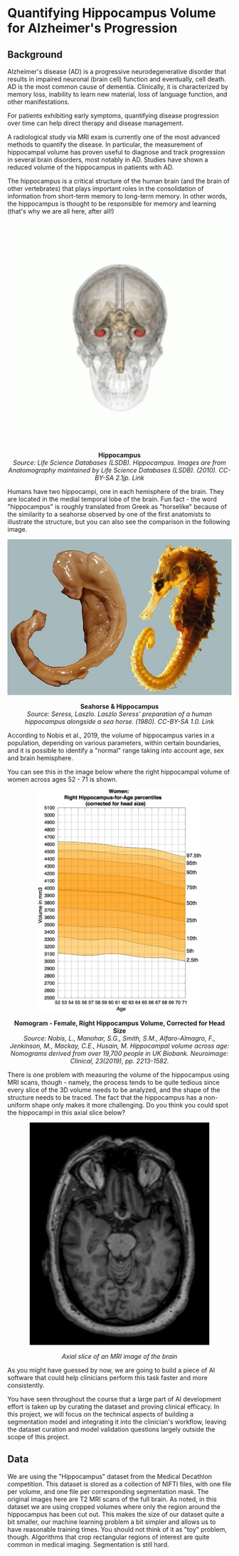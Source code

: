 # Quantifying Hippocampus Volume for Alzheimer's Progression
## Background
Alzheimer's disease (AD) is a progressive neurodegenerative disorder that results in impaired neuronal (brain cell) function and eventually, cell death. AD is the most common cause of dementia. Clinically, it is characterized by memory loss, inability to learn new material, loss of language function, and other manifestations.

For patients exhibiting early symptoms, quantifying disease progression over time can help direct therapy and disease management.

A radiological study via MRI exam is currently one of the most advanced methods to quantify the disease. In particular, the measurement of hippocampal volume has proven useful to diagnose and track progression in several brain disorders, most notably in AD. Studies have shown a reduced volume of the hippocampus in patients with AD.

The hippocampus is a critical structure of the human brain (and the brain of other vertebrates) that plays important roles in the consolidation of information from short-term memory to long-term memory. In other words, the hippocampus is thought to be responsible for memory and learning (that's why we are all here, after all!)

<div align="center">  
<img height="500px" src="https://raw.githubusercontent.com/verbeemen/Udacity-AI-for-Healthcare/main/Hippocampal_Volume_Quantification_in_Alzheimer_Progression/images/hippocampus-small.gif"/>
    
**Hippocampus**  
*Source: Life Science Databases (LSDB). Hippocampus. Images are from Anatomography maintained by Life Science Databases (LSDB). (2010). CC-BY-SA 2.1jp. Link*
</div>


Humans have two hippocampi, one in each hemisphere of the brain. They are located in the medial temporal lobe of the brain. Fun fact - the word "hippocampus" is roughly translated from Greek as "horselike" because of the similarity to a seahorse observed by one of the first anatomists to illustrate the structure, but you can also see the comparison in the following image.  

<div align="center">  
<img height="350px" src="https://raw.githubusercontent.com/verbeemen/Udacity-AI-for-Healthcare/main/Hippocampal_Volume_Quantification_in_Alzheimer_Progression/images/hippocampus-and-seahorse-cropped.jpg"/>  
    
**Seahorse & Hippocampus**  
*Source: Seress, Laszlo. Laszlo Seress' preparation of a human hippocampus alongside a sea horse. (1980). CC-BY-SA 1.0. Link*
</div>


According to Nobis et al., 2019, the volume of hippocampus varies in a population, depending on various parameters, within certain boundaries, and it is possible to identify a "normal" range taking into account age, sex and brain hemisphere.

You can see this in the image below where the right hippocampal volume of women across ages 52 - 71 is shown.

<div align="center">  
<img height="500px" src="https://raw.githubusercontent.com/verbeemen/Udacity-AI-for-Healthcare/main/Hippocampal_Volume_Quantification_in_Alzheimer_Progression/images/nomogram-fem-right.jpg"/>   
  
**Nomogram - Female, Right Hippocampus Volume, Corrected for Head Size**  
*Source: Nobis, L., Manohar, S.G., Smith, S.M., Alfaro-Almagro, F., Jenkinson, M., Mackay, C.E., Husain, M. Hippocampal volume across age: Nomograms derived from over 19,700 people in UK Biobank. Neuroimage: Clinical, 23(2019), pp. 2213-1582.*
</div>


There is one problem with measuring the volume of the hippocampus using MRI scans, though - namely, the process tends to be quite tedious since every slice of the 3D volume needs to be analyzed, and the shape of the structure needs to be traced. The fact that the hippocampus has a non-uniform shape only makes it more challenging. Do you think you could spot the hippocampi in this axial slice below?


<div align="center">  
<img height="500px" src="https://raw.githubusercontent.com/verbeemen/Udacity-AI-for-Healthcare/main/Hippocampal_Volume_Quantification_in_Alzheimer_Progression/images/mri.jpg"/>   
  
*Axial slice of an MRI image of the brain*   
</div>


As you might have guessed by now, we are going to build a piece of AI software that could help clinicians perform this task faster and more consistently.

You have seen throughout the course that a large part of AI development effort is taken up by curating the dataset and proving clinical efficacy. In this project, we will focus on the technical aspects of building a segmentation model and integrating it into the clinician's workflow, leaving the dataset curation and model validation questions largely outside the scope of this project.



## Data

We are using the "Hippocampus" dataset from the Medical Decathlon competition. This dataset is stored as a collection of NIFTI files, with one file per volume, and one file per corresponding segmentation mask. The original images here are T2 MRI scans of the full brain. As noted, in this dataset we are using cropped volumes where only the region around the hippocampus has been cut out. This makes the size of our dataset quite a bit smaller, our machine learning problem a bit simpler and allows us to have reasonable training times. You should not think of it as "toy" problem, though. Algorithms that crop rectangular regions of interest are quite common in medical imaging. Segmentation is still hard.
